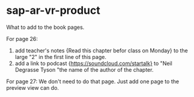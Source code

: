 # sap-ar-vr-product

What to add to the book pages.

For page 26:
1. add teacher's notes {Read this chapter befor class on Monday} to the large "2" in the first line of this page.
2. add a link to podcast {https://soundcloud.com/startalk} to "Neil Degrasse Tyson "the name of the author of the chapter.

For page 27:
We don't need to do that page. Just add one page to the preview view can do.
